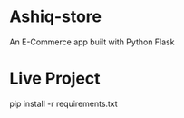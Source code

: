 # Ashiq-store
An E-Commerce app built with Python Flask

# Live Project
pip install -r requirements.txt



